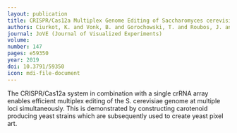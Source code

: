 ```yaml
---
layout: publication
title: CRISPR/Cas12a Multiplex Genome Editing of Saccharomyces cerevisiae and the Creation of Yeast Pixel Art
authors: Ciurkot, K. and Vonk, B. and Gorochowski, T. and Roubos, J. and Verwaal, R.
journal: JoVE (Journal of Visualized Experiments)
volume: 
number: 147
pages: e59350
year: 2019
doi: 10.3791/59350
icon: mdi-file-document
---
```

The CRISPR/Cas12a system in combination with a single crRNA array enables efficient multiplex editing of the S. cerevisiae genome at multiple loci simultaneously. This is demonstrated by constructing carotenoid producing yeast strains which are subsequently used to create yeast pixel art.